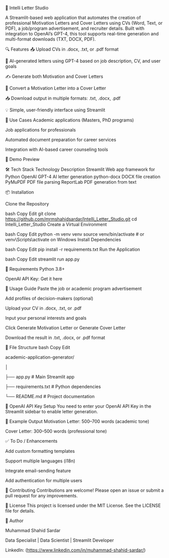 📝 Intelli Letter Studio

A Streamlit-based web application that automates the creation of professional Motivation Letters and Cover Letters using CVs (Word, Text, or PDF), a job/program advertisement, and recruiter details. Built with integration to OpenAI’s GPT-4, this tool supports real-time generation and multi-format downloads (TXT, DOCX, PDF).

🔍 Features
📤 Upload CVs in .docx, .txt, or .pdf format

🧠 AI-generated letters using GPT-4 based on job description, CV, and user goals

✍️ Generate both Motivation and Cover Letters

🔄 Convert a Motivation Letter into a Cover Letter

📥 Download output in multiple formats: .txt, .docx, .pdf

💡 Simple, user-friendly interface using Streamlit

🎯 Use Cases
Academic applications (Masters, PhD programs)

Job applications for professionals

Automated document preparation for career services

Integration with AI-based career counseling tools

🚀 Demo Preview

🛠️ Tech Stack
Technology	Description
Streamlit	Web app framework for Python
OpenAI GPT-4	AI letter generation
python-docx	DOCX file creation
PyMuPDF	PDF file parsing
ReportLab	PDF generation from text

📦 Installation

Clone the Repository

bash
Copy
Edit
git clone https://github.com/mrmshahidsardar/Intelli_Letter_Studio.git
cd Intelli_Letter_Studio
Create a Virtual Environment

bash
Copy
Edit
python -m venv venv
source venv/bin/activate   # or venv\Scripts\activate on Windows
Install Dependencies

bash
Copy
Edit
pip install -r requirements.txt
Run the Application

bash
Copy
Edit
streamlit run app.py

🧪 Requirements
Python 3.8+

OpenAI API Key: Get it here

🧾 Usage Guide
Paste the job or academic program advertisement

Add profiles of decision-makers (optional)

Upload your CV in .docx, .txt, or .pdf

Input your personal interests and goals

Click Generate Motivation Letter or Generate Cover Letter

Download the result in .txt, .docx, or .pdf format

📂 File Structure
bash
Copy
Edit

academic-application-generator/

│

├── app.py                    # Main Streamlit app

├── requirements.txt          # Python dependencies

└── README.md                 # Project documentation

🔐 OpenAI API Key Setup
You need to enter your OpenAI API Key in the Streamlit sidebar to enable letter generation.

📄 Example Output
Motivation Letter: 500–700 words (academic tone)

Cover Letter: 300–500 words (professional tone)

✅ To Do / Enhancements

 Add custom formatting templates

 Support multiple languages (i18n)

 Integrate email-sending feature

 Add authentication for multiple users

🤝 Contributing
Contributions are welcome! Please open an issue or submit a pull request for any improvements.

📜 License
This project is licensed under the MIT License. See the LICENSE file for details.

👤 Author

Muhammad Shahid Sardar

Data Specialist | Data Scientist | Streamlit Developer

LinkedIn: (https://www.linkedin.com/in/muhammad-shahid-sardar/)
